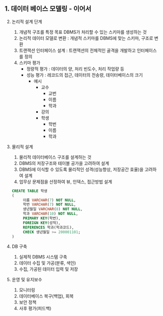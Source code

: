 ## 1. 데이터 베이스 모델링 - 이어서
2. 논리적 설계 단계 
   1. 개념적 구조를 특정 목표 DBMS가 처리할 수 있는 스키마를 생성하는 것
   2. 논리적 데이터 모델로 변환 : 개념적 스키마를 DBMS에 맞는 스키마, 구조로 변환
   3. 트랜잭션 인터페이스 설계 : 트랜잭션의 전체적인 골격을 개발하고 인터페이스를 정의
   4. 스키마 평가
      - 정량적 평가 : 데이터의 양, 처리 빈도수, 처리 작업량 등
      - 성능 평가 : 레코드의 접근, 데이터의 전송량, 데이터베이스의 크기
        - 예시
          - 교수 
            - 교번
            - 이름
            - 학과
          - 강의
          - 학생
            - 학번
            - 이름
            - 학과
3. 물리적 설계
   1. 물리적 데이터베이스 구조를 설계하는 것
   2. DBMS의 저장구조와 테이블 공가을 고려하여 설계
   3. DBMS에 이식할 수 있도록 물리적인 성격(성능향상, 저장공간 효율)을 고려하여 설계
   4. 업무상 문제점을 산정하여 뷰, 인덱스, 접근방법 설계
   
   ```sql
   CREATE TABLE 학생
   (
        이름 VARCHAR(7) NOT NULL,
        학번 VARCHAR(7) NOT NULL,
        생년월일 VARCHAR(8) NOT NULL,
        학과 VARCHAR(10) NOT NULL,
        PRIMARY KEY(학번),
        FOREIGN KEY(성적),
        REFERENCES 학과(학과코드),
        CHECK 생년월일 >= 200001101;
   )
   ```
4. DB 구축
   1. 실제적 DBMS 시스템 구축
   2. 데이터 수집 및 가공(분류, 색인)
   3. 수집, 가공된 데이터 입력 및 저장
5. 운영 및 유지보수
   1. 모니터링
   2. 데이터베이스 복구(백업), 회복
   3. 보안 정책
   4. 사후 평가(피드백)